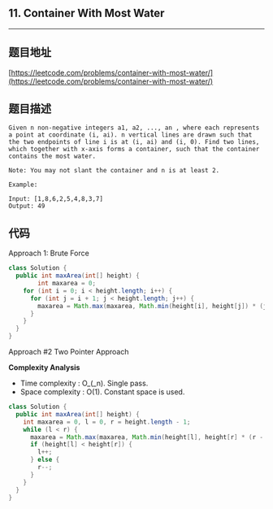 ## 11. Container With Most Water

----
## 题目地址

[https://leetcode.com/problems/container-with-most-water/](https://leetcode.com/problems/container-with-most-water/)

## 题目描述

```text
Given n non-negative integers a1, a2, ..., an , where each represents a point at coordinate (i, ai). n vertical lines are drawn such that the two endpoints of line i is at (i, ai) and (i, 0). Find two lines, which together with x-axis forms a container, such that the container contains the most water.

Note: You may not slant the container and n is at least 2.

Example:

Input: [1,8,6,2,5,4,8,3,7]
Output: 49
```

## 代码

Approach 1: Brute Force

```java
class Solution {
  public int maxArea(int[] height) {
        int maxarea = 0;
    for (int i = 0; i < height.length; i++) {
      for (int j = i + 1; j < height.length; j++) {
        maxarea = Math.max(maxarea, Math.min(height[i], height[j]) * (j - i));
      }
    }
  }
}
```

Approach \#2 Two Pointer Approach

**Complexity Analysis**

* Time complexity : O_\(_n\). Single pass.
* Space complexity : O\(1\). Constant space is used.

```java
class Solution {
  public int maxArea(int[] height) {
    int maxarea = 0, l = 0, r = height.length - 1;
    while (l < r) {
      maxarea = Math.max(maxarea, Math.min(height[l], height[r] * (r - l)));
      if (height[l] < height[r]) {
        l++;
      } else {
        r--;
      }
    }
  }
}
```


